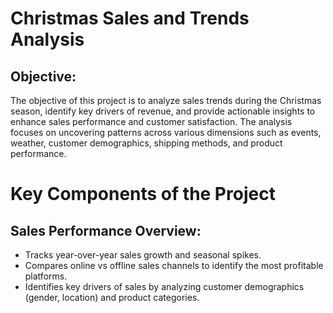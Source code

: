 # Christmas Sales and Trends Analysis

## Objective:
The objective of this project is to analyze sales trends during the Christmas season, identify key drivers of revenue, and provide actionable insights to enhance sales performance and customer satisfaction. The analysis focuses on uncovering patterns across various dimensions such as events, weather, customer demographics, shipping methods, and product performance.

# Key Components of the Project

## Sales Performance Overview:
* Tracks year-over-year sales growth and seasonal spikes.
* Compares online vs offline sales channels to identify the most profitable platforms.
* Identifies key drivers of sales by analyzing customer demographics (gender, location) and product categories.
